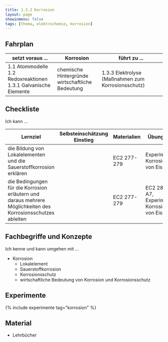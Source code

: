 ```yaml
---
title: 1.3.2 Korrosion
layout: page
showinmenu: false
tags: [thema, elektrochemie, korrosion]
---
```


## Fahrplan

| setzt voraus ... | Korrosion | führt zu ... |
| ---              | ---       | ---          |
| 1.1 Atommodelle<br />1.2 Redoxreaktionen<br />1.3.1 Galvanische Elemente | chemische Hintergründe<br />wirtschaftliche Bedeutung   |  1.3.3 Elektrolyse (Maßnahmen zum Korrosionsschutz) |

## Checkliste

Ich kann ...

| Lernziel | Selbsteinschätzung <br />Einstieg | Materialien | Übungen | Selbsteinschätzung <br />Ausstieg |
| ---   | ---      | ---         | ---     | ---      |
| die Bildung von Lokalelementen und die Sauerstoffkorrosion erklären | | EC2 277-279 | Experiment Korrosion von Eisen | |
| die Bedingungen für die Korrosion erläutern und daraus mehrere Möglichkeiten des Korrosionsschutzes ableiten | | EC2 277-279 | EC2 284 A7, Experiment Korrosion von Eisen | |

## Fachbegriffe und Konzepte

Ich kenne und kann umgehen mit ...

- Korrosion
	- Lokalelement
	- Sauerstoffkorrosion
	- Korrosionsschutz
	- wirtschaftliche Bedeutung von Korrosion und Korrosionsschutz

## Experimente

{% include experimente tag="korrosion" %}

## Material

- Lehrbücher


    
